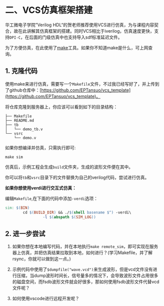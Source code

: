 # 二、VCS仿真框架搭建

华工微电子学院”Verilog HDL“的贺老师推荐使用VCS进行仿真，为与课程内容契合，故在此讲解其仿真框架的搭建。同时VCS相比于iverilog，仿真速度更快，支持`DPI-C`，在后面的门级仿真中也支持导入sdf标准延迟文件。

为了方便仿真，在此使用了[make](https://www.gnu.org/software/make/)工具。如果你不知道make是什么，可上网查询。

## 1. 克隆代码

使用make来进行仿真，需要写一个`Makefile`文件，不过我已经写好了，并上传到了github仓库中：[https://github.com/EPTansuo/vcs_template](https://github.com/EPTansuo/vcs_template)。

将仓库克隆到服务器上，你应该可以看到如下的目录结构：

```
├── Makefile
├── README.md
├── tb
│   └── demo_tb.v
└── vsrc
    └── demo.v
```

如果你想编译并仿真，只需执行即可:

```shell
make sim
```

仿真后，示例工程会生成`build`文件夹，生成的波形文件便在其中。

你可以将`tb`和`vsrc`目录下的文件替换为自己的verilog代码，尝试进行仿真。

**如果你想使用verdi进行交互式仿真：** 

编辑`Makefile`,在下面的代码中添加`-verdi`选项：

```makefile
sim: $(BIN)
        cd $(BUILD_DIR) && ./$(shell basename $^) -verdi\
                 -l $(abspath $(SIM_LOG))
```

## 2. 进一步尝试

1. 如果你想在本地编写代码，并在本地执行`make remote_sim`，即可实现在服务器上仿真，并把仿真结果拉取到本地，如何进行？(学习Makefile，并了解rsync，你就可以做到这一点。)

2. 示例代码中使用了`$dumpfile("wave.vcd")`来生成波形，但是vcd文件没有进行压缩，当dump波形时间长，信号量多的情况下，会导致波形文件占用很多的磁盘空间，而fsdb波形文件就会好很多，那如何使用fsdb波形文件代替vcd文件呢？
3. 如何使用vscode进行远程开发呢？




